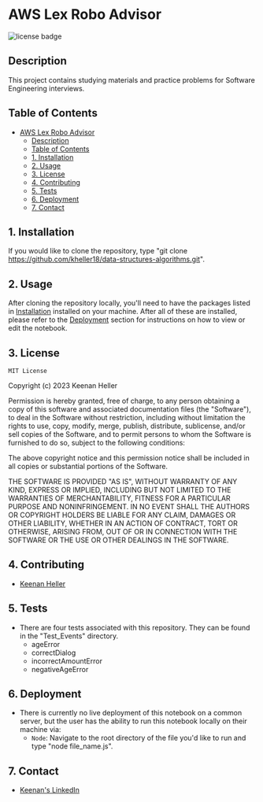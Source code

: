 # AWS Lex Robo Advisor

![license badge](https://shields.io/badge/license-mit-blue)


## Description

This project contains studying materials and practice problems for Software Engineering interviews.

## Table of Contents

- [AWS Lex Robo Advisor](#aws-lex-robo-advisor)
  - [Description](#description)
  - [Table of Contents](#table-of-contents)
  - [1. Installation](#1-installation)
  - [2. Usage](#2-usage)
  - [3. License](#3-license)
  - [4. Contributing](#4-contributing)
  - [5. Tests](#5-tests)
  - [6. Deployment](#6-deployment)
  - [7. Contact](#7-contact)


## 1. Installation

  If you would like to clone the repository, type "git clone https://github.com/kheller18/data-structures-algorithms.git".


## 2. Usage

  After cloning the repository locally, you'll need to have the packages listed in [Installation](#1-installation) installed on your machine.
  After all of these are installed, please refer to the [Deployment](#6-deployment) section for instructions on how to view or edit the notebook.


## 3. License

	MIT License

  Copyright (c) 2023 Keenan Heller

  Permission is hereby granted, free of charge, to any person obtaining a copy
  of this software and associated documentation files (the "Software"), to deal
  in the Software without restriction, including without limitation the rights
  to use, copy, modify, merge, publish, distribute, sublicense, and/or sell
  copies of the Software, and to permit persons to whom the Software is
  furnished to do so, subject to the following conditions:

  The above copyright notice and this permission notice shall be included in all
  copies or substantial portions of the Software.

  THE SOFTWARE IS PROVIDED "AS IS", WITHOUT WARRANTY OF ANY KIND, EXPRESS OR
  IMPLIED, INCLUDING BUT NOT LIMITED TO THE WARRANTIES OF MERCHANTABILITY,
  FITNESS FOR A PARTICULAR PURPOSE AND NONINFRINGEMENT. IN NO EVENT SHALL THE
  AUTHORS OR COPYRIGHT HOLDERS BE LIABLE FOR ANY CLAIM, DAMAGES OR OTHER
  LIABILITY, WHETHER IN AN ACTION OF CONTRACT, TORT OR OTHERWISE, ARISING FROM,
  OUT OF OR IN CONNECTION WITH THE SOFTWARE OR THE USE OR OTHER DEALINGS IN THE
  SOFTWARE.


## 4. Contributing

  + [Keenan Heller](https://github.com/kheller18)


## 5. Tests

  + There are four tests associated with this repository. They can be found in the "Test_Events" directory.
    + ageError
    + correctDialog
    + incorrectAmountError
    + negativeAgeError


## 6. Deployment

  + There is currently no live deployment of this notebook on a common server, but the user has the ability to run this notebook locally on their machine via:
    + `Node`: Navigate to the root directory of the file you'd like to run and type "node file_name.js".


## 7. Contact

  + [Keenan's LinkedIn](https://www.linkedin.com/in/keenanheller/)